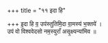 +++
title = "११ इदा हि"

+++
इ॒दा हि व॒ उप॑स्तुतिमि॒दा वा॒मस्य॑ भ॒क्तये॑ ।  
उप॑ वो विश्ववेदसो नम॒स्युराँ असृ॒क्ष्यन्या॑मिव ॥